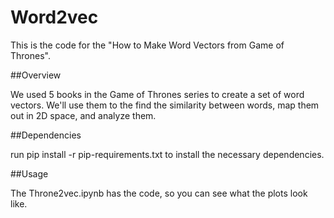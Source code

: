 # Word2vec

This is the code for the "How to Make Word Vectors from Game of Thrones".

##Overview

We used 5 books in the Game of Thrones series to create a set of word vectors. We'll use them to the find the similarity between words, map them out in 2D space, and analyze them.

##Dependencies

run pip install -r pip-requirements.txt to install the necessary dependencies.

##Usage

The Throne2vec.ipynb has the code, so you can see what the plots look like.
